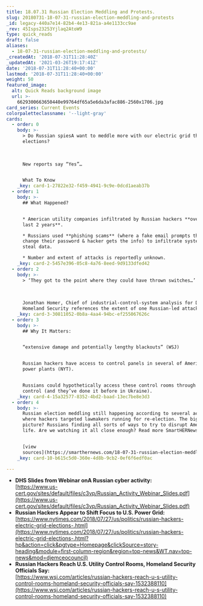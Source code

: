 ```yaml
---
title: 18.07.31 Russian Election Meddling and Protests.
slug: 20180731-18-07-31-russian-election-meddling-and-protests
_id: legacy-440a7e14-82b4-4e13-821a-a4e1133cc9ae
_rev: 45Isps23253Yjlaq2AtoW9
type: quick_reads
draft: false
aliases:
  - 18-07-31-russian-election-meddling-and-protests/
_createdAt: '2018-07-31T11:28:40Z'
_updatedAt: '2021-03-26T19:17:41Z'
date: '2018-07-31T11:28:40+00:00'
lastmod: '2018-07-31T11:28:40+00:00'
weight: 50
featured_image:
  alt: Quick Reads background image
  url: >-
    6629300663650440e99764df65a5e6da3afac886-2560x1706.jpg
card_series: Current Events
colorpaletteclassname: '--light-gray'
cards:
  - order: 0
    body: >-
      > Do Russian spiesA want to meddle more with our electric grid than our
      elections?  
        
        
        
      New reports say “Yes”…


      What To Know
    _key: card-1-27822e32-f459-4941-9c9e-0dcd1aeab37b
  - order: 1
    body: >-
      ## What Happened?


      * American utility companies infiltrated by Russian hackers **over the
      last 2 years**.

      * Russians used **phishing scams** (where a fake email prompts the user to
      change their password & hacker gets the info) to infiltrate systems and
      steal data.

      * Number and extent of attacks is reportedly unknown.
    _key: card-2-5457e396-05c8-4a76-8eed-9d9133dfed42
  - order: 2
    body: >-
      > ‘They got to the point where they could have thrown switches…’  
        
        
        
      Jonathan Homer, Chief of industrial-control-system analysis for Dept of
      Homeland Security references the extent of one Russian-led attack.
    _key: card-3-30811052-0b8a-4aa4-94bc-ef255067626c
  - order: 3
    body: >-
      ## Why It Matters:


      “extensive damage and potentially lengthy blackouts” (WSJ)


      Russian hackers have access to control panels in several of America’s
      power plants (NYT).


      Russians could hypothetically access these control rooms through remote
      control (and they’ve done it before in Ukraine).
    _key: card-4-15a32577-8352-4bd2-baad-13ec7be8e3d3
  - order: 4
    body: >-
      Russian election meddling still happening according to several accounts,
      where hackers targeted lawmakers running for re-election. The bigger
      picture? Russians finding all sorts of ways to try to disrupt American
      life. Are we watching it all close enough? Read more SmartHERNews.com


      [view
      sources](https://smarthernews.com/18-07-31-russian-election-meddling-and-protests/)
    _key: card-10-b615c5d0-360e-4d8b-9cb2-0ef6f6edf0ac

---
```

* **DHS Slides from Webinar onA Russian cyber activity:**  
[https://www.us-cert.gov/sites/default/files/c3vp/Russian_Activity_Webinar_Slides.pdf](https://www.us-cert.gov/sites/default/files/c3vp/Russian_Activity_Webinar_Slides.pdf)
* **Russian Hackers Appear to Shift Focus to U.S. Power Grid:**  
[https://www.nytimes.com/2018/07/27/us/politics/russian-hackers-electric-grid-elections-.html](https://www.nytimes.com/2018/07/27/us/politics/russian-hackers-electric-grid-elections-.html?hp&action=click&pgtype=Homepage&clickSource=story-heading&module=first-column-region&region=top-news&WT.nav=top-news&mod=djemceocouncil)
* **Russian Hackers Reach U.S. Utility Control Rooms, Homeland Security Officials Say:**  
[https://www.wsj.com/articles/russian-hackers-reach-u-s-utility-control-rooms-homeland-security-officials-say-1532388110](https://www.wsj.com/articles/russian-hackers-reach-u-s-utility-control-rooms-homeland-security-officials-say-1532388110)